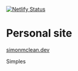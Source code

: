 [![Netlify Status](https://api.netlify.com/api/v1/badges/8d3258ca-5d53-42c8-9370-e0f6810d4fdc/deploy-status)](https://simonmclean.dev)
# Personal site

[simonmclean.dev](https://simonmclean.dev)

Simples
